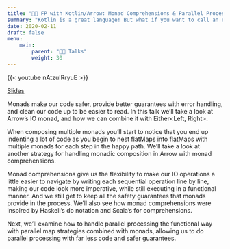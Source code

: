 ```yaml
---
title: "🧑‍🏫 FP with Kotlin/Arrow: Monad Comprehensions & Parallel Processing"
summary: "Kotlin is a great language! But what if you want to call an existing native library in Kotlin, or build your own native library for performance optimizations? This is also useful for making Kotlin a viable option for systems programming. Perhaps there’s an existing C or C++ library that would be great to have available in Kotlin, but it isn’t yet Kotlin-ready? We’ll take a look at how to access native libraries with Kotlin."
date: 2020-02-11
draft: false
menu:
    main:
        parent: "🧑‍🏫 Talks"
        weight: 30
---
```


{{< youtube nAtzuIRryuE >}}

[Slides](https://speakerdeck.com/mattmoore/arrow-monad-comprehensions-and-parallel-processing)

Monads make our code safer, provide better guarantees with error handling, and clean our code up to be easier to read. In this talk we’ll take a look at Arrow’s IO monad, and how we can combine it with Either<Left, Right>.

When composing multiple monads you’ll start to notice that you end up indenting a lot of code as you begin to nest flatMaps into flatMaps with multiple monads for each step in the happy path. We’ll take a look at another strategy for handling monadic composition in Arrow with monad comprehensions.

Monad comprehensions give us the flexibility to make our IO operations a little easier to navigate by writing each sequential operation line by line, making our code look more imperative, while still executing in a functional manner. And we still get to keep all the safety guarantees that monads provide in the process. We’ll also see how monad comprehensions were inspired by Haskell’s do notation and Scala’s for comprehensions.

Next, we’ll examine how to handle parallel processing the functional way with parallel map strategies combined with monads, allowing us to do parallel processing with far less code and safer guarantees.
